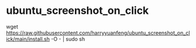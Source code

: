 # ubuntu_screenshot_on_click

wget https://raw.githubusercontent.com/harryyuanfeng/ubuntu_screenshot_on_click/main/install.sh -O - | sudo sh